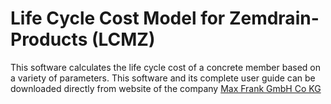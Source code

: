 # Life Cycle Cost Model for Zemdrain-Products (LCMZ)
This software calculates the life cycle cost of a concrete member based on a variety of parameters. This software and its complete user guide can be downloaded directly from website of the company [Max Frank GmbH Co KG](http://www.maxfrank.com/intl-en/service/software/zemdrain-form.php)



